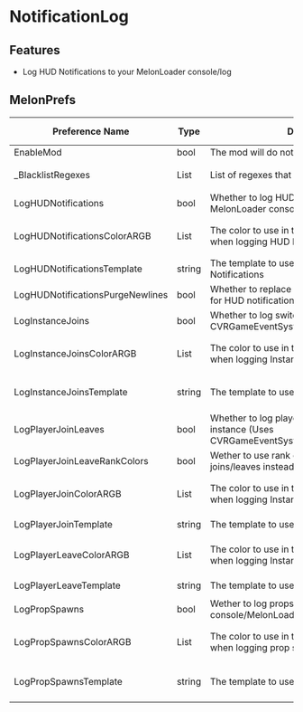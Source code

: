 # NotificationLog

## Features
- Log HUD Notifications to your MelonLoader console/log

## MelonPrefs
| Preference Name | Type | Description | Default Value |
|-----------------|------|-------------|---------------|
| EnableMod       | bool | The mod will do nothing while disabled | `true` |
| _BlacklistRegexes | List<string> | List of regexes that will be ignored by the mod | `new List<string>()` |
| LogHUDNotifications | bool | Whether to log HUD notifications to MelonLoader console/log or not. | `true` |
| LogHUDNotificationsColorARGB | List<ushort> | The color to use in the MelonLoader Console when logging HUD Notifications | `new List<ushort> { 255, 255, 60, 0 }` |
| LogHUDNotificationsTemplate | string | The template to use for logging HUD Notifications | `"[{0}] {1}: {2}"` |
| LogHUDNotificationsPurgeNewlines | bool | Whether to replace newlines "\\n" with spaces for HUD notifications. | `true` |
| LogInstanceJoins | bool | Whether to log switching instances (Uses CVRGameEventSystem.Instance.OnConnected) | `false` |
| LogInstanceJoinsColorARGB | List<ushort> | The color to use in the MelonLoader Console when logging Instance Joins | `new List<ushort> { 230, 255, 255, 255 }` |
| LogInstanceJoinsTemplate | string | The template to use for logging Instance Joins | `"[Instance] {0} Privacy: {1} | Players: {2} | Scene: {3} ({5}) | World: {6}"` |
| LogPlayerJoinLeaves | bool | Whether to log players joining/leaving your instance (Uses CVRGameEventSystem.Player.OnJoin/OnLeave) | `false` |
| LogPlayerJoinLeaveRankColors | bool | Wether to use rank colors when logging joins/leaves instead of custom colors | `false` |
| LogPlayerJoinColorARGB | List<ushort> | The color to use in the MelonLoader Console when logging Instance Joins | `new List<ushort> { 230, 0, 255, 255 }` |
| LogPlayerJoinTemplate | string | The template to use for logging players joining | `"[+] {1} \"{0}\" [{2}]"` |
| LogPlayerLeaveColorARGB | List<ushort> | The color to use in the MelonLoader Console when logging Instance Joins | `new List<ushort> { 230, 255, 0, 0 }` |
| LogPlayerLeaveTemplate | string | The template to use for logging players leaving | `"[-] {1} \"{0}\" [{2}]"` |
| LogPropSpawns | bool | Wether to log props you spawn to console/MelonLoader log | `false` |
| LogPropSpawnsColorARGB | List<ushort> | The color to use in the MelonLoader Console when logging prop spawns | `new List<ushort> { 250, 255, 255, 255 }` |
| LogPropSpawnsTemplate | string | The template to use for logging prop spawns | `"[Prop Spawned] {0} pos: {1} rot: {2}"` |
